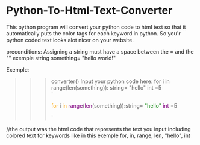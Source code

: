 # Python-To-Html-Text-Converter
This python program will convert your python code to html text so that it automatically puts the color tags for each keyword in python. So you'r python coded text looks alot nicer on your website. 

preconditions: Assigning a string must have a space between the = and the "" exemple string something= "hello world!"

Exemple:
>>> converter()
Input your python code here: for i in range(len(something)): string= "hello"  int =5         
'<p> <font color="orange">for </font> i <font color="orange">in </font>  <font color="purple">range</font>(<font color="purple">len</font>(something)):string= <font color="green">"hello" </font>  <font color="purple">int </font> =5</p>'

//the output was the html code that represents the text you input including colored text for keywords like in this exemple for, in, range, len, "hello", int
